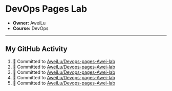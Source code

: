 # DevOps Pages Lab 

* **Owner:** AweiLu
* **Course:** DevOps

---

## My GitHub Activity
<!--START_SECTION:activity-->
1. 📝 Committed to [AweiLu/Devops-pages-Awei-lab](https://github.com/AweiLu/Devops-pages-Awei-lab/commit/6b27569c3147f0ed7b277fe0c1f33ca6091cecc8)
2. 📝 Committed to [AweiLu/Devops-pages-Awei-lab](https://github.com/AweiLu/Devops-pages-Awei-lab/commit/b4cafd998ecd1732614cc43816cdb110db122b8d)
3. 📝 Committed to [AweiLu/Devops-pages-Awei-lab](https://github.com/AweiLu/Devops-pages-Awei-lab/commit/a117ad670516b8d34576f92c121117bd07782e73)
4. 📝 Committed to [AweiLu/Devops-pages-Awei-lab](https://github.com/AweiLu/Devops-pages-Awei-lab/commit/63a951fdbd6a71c7ffae02cb31f79b043298b534)
5. 📝 Committed to [AweiLu/Devops-pages-Awei-lab](https://github.com/AweiLu/Devops-pages-Awei-lab/commit/387509f3c9618607514bcca445a9d58d18999ff9)
<!--END_SECTION:activity-->
